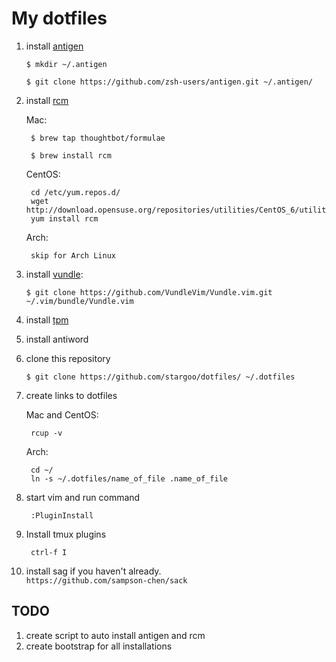 # My dotfiles

1. install [antigen](https://github.com/zsh-users/antigen)

    ``$ mkdir ~/.antigen``

    ``$ git clone https://github.com/zsh-users/antigen.git ~/.antigen/``

2. install [rcm](https://github.com/thoughtbot/rcm)

    Mac:

        $ brew tap thoughtbot/formulae

        $ brew install rcm

    CentOS:

        cd /etc/yum.repos.d/
        wget http://download.opensuse.org/repositories/utilities/CentOS_6/utilities.repo
        yum install rcm
        
    Arch:
       
        skip for Arch Linux

3. install [vundle](https://github.com/VundleVim/Vundle.vim):

     ``$ git clone https://github.com/VundleVim/Vundle.vim.git ~/.vim/bundle/Vundle.vim``

4. install [tpm](https://github.com/tmux-plugins/tpm)

5. install antiword

6. clone this repository

     ``$ git clone https://github.com/stargoo/dotfiles/ ~/.dotfiles``

7. create links to dotfiles
    
    Mac and CentOS:
    
        rcup -v

    Arch:
    
        cd ~/
        ln -s ~/.dotfiles/name_of_file .name_of_file
        
8. start vim and run command
    
        :PluginInstall

9. Install tmux plugins

        ctrl-f I

9. install sag if you haven't already.  
     ``https://github.com/sampson-chen/sack``

## TODO
1. create script to auto install antigen and rcm
2. create bootstrap for all installations

